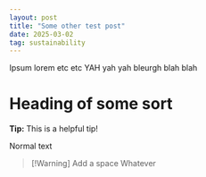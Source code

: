 ```yaml
---
layout: post
title: "Some other test post"
date: 2025-03-02
tag: sustainability
---
```


Ipsum lorem etc etc
YAH yah yah
bleurgh blah blah

# Heading of some sort

<div class="tip">
  <strong>Tip:</strong> This is a helpful tip!
</div>

Normal text

> [!Warning] Add a space
> Whatever
